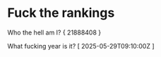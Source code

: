 # Fuck the rankings

Who the hell am I?
{ 21888408 }

What fucking year is it?
[ 2025-05-29T09:10:00Z ]
